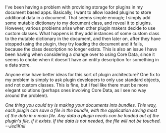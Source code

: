 

I've been having a problem with providing storage for plugins in my document based apps.  Basically, I want to allow loaded plugins to store additional data in a document.  That seems simple enough; I simply add some mutable dictionary to my document class, and reveal it to plugins.  However, various problems arise when other plugin makers decide to use custom classes.  What happens is they add instances of some custom class to the mutable dictionary in the document, and then later on, after they have stopped using the plugin, they try loading the document and it fails, because the class description no longer exists.  This is also an issue I have been having when considering a change over to using Core Data, since it seems to choke when it doesn't have an entity description for something in a data store.

Anyone else have better ideas for this sort of plugin architecture?  One fix to my problem is simply to ask plugin developers to only use standard objects, and not custom classes.  This is fine, but I feel like there must be more elegant solutions (perhaps ones involving Core Data, as I see no way around the problem).

*One thing you could try is making your documents into bundles. This way, each plugin can save a file in the bundle, with the application saving most of the data in a main file. Any data a plugin needs can be loaded out of the plugin's file, if it exists. If the data is not needed, the file will not be touched. --JediKnil*
